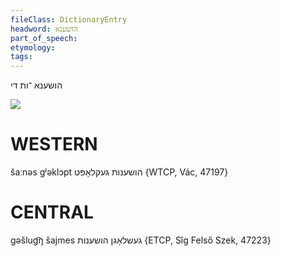 ```yaml
---
fileClass: DictionaryEntry
headword: הושענא
part_of_speech: 
etymology: 
tags: 
---
```

הושענא
־ות
די

![](https://ia802902.us.archive.org/9/items/Yiddish-Dialect-Maps/Guggenheim-Gruenberg_karte_34.jpg)

WESTERN
========

šaːnəs gʲəklɔpt הושענות געקלאָפּט {WTCP, Vác, 47197}

CENTRAL
========

gəšlug͡ŋ šajmes געשלאָגן הושענות {ETCP, Sîg Felső Szek, 47223}
